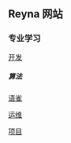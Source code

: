 ## Reyna   网站



### 专业学习
[开发](https://www.yuque.com/cainiaodelvcheng/ds1v0f)

##### 算法
[语雀](https://www.yuque.com/cainiaodelvcheng/otw0en)

[运维](https://www.yuque.com/cainiaodelvcheng/smg2d2)

[项目](https://www.yuque.com/cainiaodelvcheng/qdtxr9)
